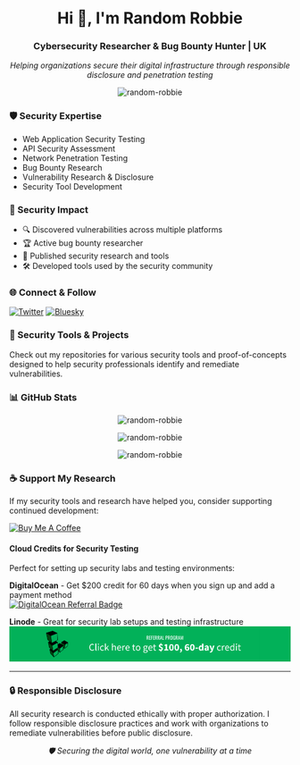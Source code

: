 <h1 align="center">Hi 👋, I'm Random Robbie</h1>
<h3 align="center">Cybersecurity Researcher & Bug Bounty Hunter | UK</h3>
<p align="center">
  <em>Helping organizations secure their digital infrastructure through responsible disclosure and penetration testing</em>
</p>

<p align="center">
  <img src="https://komarev.com/ghpvc/?username=random-robbie&label=Profile%20views&color=0e75b6&style=flat" alt="random-robbie" />
</p>

### 🛡️ Security Expertise
- Web Application Security Testing
- API Security Assessment  
- Network Penetration Testing
- Bug Bounty Research
- Vulnerability Research & Disclosure
- Security Tool Development

### 🎯 Security Impact
- 🔍 Discovered vulnerabilities across multiple platforms
- 🏆 Active bug bounty researcher
- 📝 Published security research and tools
- 🛠️ Developed tools used by the security community

### 🌐 Connect & Follow
<p align="left">
<a href="https://twitter.com/random_robbie" target="blank"><img src="https://img.shields.io/badge/Twitter-1DA1F2?style=for-the-badge&logo=twitter&logoColor=white" alt="Twitter"/></a>
<a href="https://bsky.app/profile/what-security.co.uk" target="blank"><img src="https://img.shields.io/badge/Bluesky-0285FF?style=for-the-badge&logo=bluesky&logoColor=white" alt="Bluesky"/></a>
</p>

### 🔧 Security Tools & Projects
Check out my repositories for various security tools and proof-of-concepts designed to help security professionals identify and remediate vulnerabilities.

### 📊 GitHub Stats
<p align="center">
  <img src="https://github-readme-stats.vercel.app/api?username=random-robbie&show_icons=true&locale=en&theme=default" alt="random-robbie" />
</p>

<p align="center">
  <img src="https://github-readme-streak-stats.herokuapp.com/?user=random-robbie&theme=default" alt="random-robbie" />
</p>

<p align="center">
  <img src="https://github-readme-stats.vercel.app/api/top-langs/?username=random-robbie&layout=compact" alt="random-robbie" />
</p>

### ☕ Support My Research
If my security tools and research have helped you, consider supporting continued development:

<p align="left">
<a href="https://www.buymeacoffee.com/randomrobbie" target="blank">
  <img src="https://cdn.buymeacoffee.com/buttons/v2/default-yellow.png" height="50" width="210" alt="Buy Me A Coffee" />
</a>
</p>

#### Cloud Credits for Security Testing
Perfect for setting up security labs and testing environments:

**DigitalOcean** - Get $200 credit for 60 days when you sign up and add a payment method  
[![DigitalOcean Referral Badge](https://web-platforms.sfo2.cdn.digitaloceanspaces.com/WWW/Badge%203.svg)](https://www.digitalocean.com/?refcode=e22bbff5f6f1&utm_campaign=Referral_Invite&utm_medium=Referral_Program&utm_source=badge)

**Linode** - Great for security lab setups and testing infrastructure  
[![Linode Referral Badge](https://github.com/pry0cc/axiom/blob/3e8dca3d58a02dc71778492a1fe077e769f93edd/screenshots/Referrals/Linode-referral.png)](https://www.linode.com/lp/refer/?r=f359e3680225dbea12417cec5cb672686febc053)

---

### 🔒 Responsible Disclosure
All security research is conducted ethically with proper authorization. I follow responsible disclosure practices and work with organizations to remediate vulnerabilities before public disclosure.

<p align="center">
  <em>🛡️ Securing the digital world, one vulnerability at a time</em>
</p>
